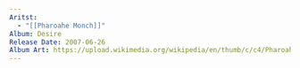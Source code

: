 ```yaml
---
Aritst:
  - "[[Pharoahe Monch]]"
Album: Desire
Release Date: 2007-06-26
Album Art: https://upload.wikimedia.org/wikipedia/en/thumb/c/c4/Pharoahe_Monch_-_Desire.jpg/250px-Pharoahe_Monch_-_Desire.jpg
---
```

